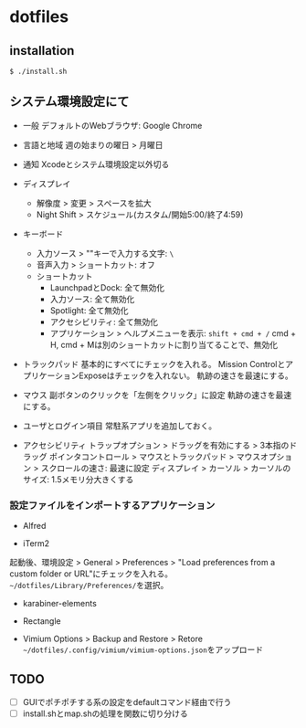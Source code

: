# dotfiles

## installation
```
$ ./install.sh
```

## システム環境設定にて

- 一般
デフォルトのWebブラウザ: Google Chrome

- 言語と地域
週の始まりの曜日 > 月曜日

- 通知
Xcodeとシステム環境設定以外切る

- ディスプレイ
  - 解像度 > 変更 > スペースを拡大
  - Night Shift > スケジュール(カスタム/開始5:00/終了4:59)

- キーボード
  - 入力ソース > "\"キーで入力する文字: `\`
  - 音声入力 > ショートカット: オフ
  - ショートカット
      - LaunchpadとDock: 全て無効化
      - 入力ソース: 全て無効化
      - Spotlight: 全て無効化
      - アクセシビリティ: 全て無効化
      - アプリケーション > ヘルプメニューを表示: `shift + cmd + /`
      cmd + H, cmd + Mは別のショートカットに割り当てることで、無効化

- トラックパッド
基本的にすべてにチェックを入れる。
Mission ControlとアプリケーションExposeはチェックを入れない。
軌跡の速さを最速にする。

- マウス
副ボタンのクリックを「左側をクリック」に設定
軌跡の速さを最速にする。

- ユーザとログイン項目
常駐系アプリを追加しておく。

- アクセシビリティ
トラップオプション > ドラッグを有効にする > 3本指のドラッグ
ポインタコントロール > マウスとトラックパッド > マウスオプション > スクロールの速さ: 最速に設定
ディスプレイ > カーソル > カーソルのサイズ: 1.5メモリ分大きくする

### 設定ファイルをインポートするアプリケーション
- Alfred

- iTerm2

起動後、環境設定 > General > Preferences > "Load preferences from a custom folder or URL"にチェックを入れる。
`~/dotfiles/Library/Preferences/`を選択。

- karabiner-elements

- Rectangle

- Vimium
Options > Backup and Restore > Retore
`~/dotfiles/.config/vimium/vimium-options.json`をアップロード

## TODO
- [ ] GUIでポチポチする系の設定をdefaultコマンド経由で行う
- [ ] install.shとmap.shの処理を関数に切り分ける
